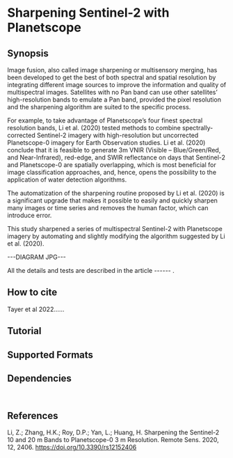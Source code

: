 # Sharpening Sentinel-2 with Planetscope
## Synopsis
Image fusion, also called image sharpening or multisensory merging, has been developed to get the best of both spectral and spatial resolution by integrating different image sources to improve the information and quality of multispectral images. Satellites with no Pan band can use other satellites’ high-resolution bands to emulate a Pan band, provided the pixel resolution and the sharpening algorithm are suited to the specific process. 

For example, to take advantage of Planetscope’s four finest spectral resolution bands, Li et al. (2020) tested methods to combine spectrally-corrected Sentinel-2 imagery with high-resolution but uncorrected Planetscope-0 imagery for Earth Observation studies. Li et al. (2020) conclude that it is feasible to generate 3m VNIR (Visible – Blue/Green/Red, and Near-Infrared), red-edge, and SWIR reflectance on days that Sentinel-2 and Planetscope-0 are spatially overlapping, which is most beneficial for image classification approaches, and, hence, opens the possibility to the application of water detection algorithms. 

The automatization of the sharpening routine proposed by Li et al. (2020) is a significant upgrade that makes it possible to easily and quickly sharpen many images or time series and removes the human factor, which can introduce error. 

This study sharpened a series of multispectral Sentinel-2 with Planetscope imagery by automating and slightly modifying the algorithm suggested by Li et al. (2020).

---DIAGRAM JPG---

All the details and tests are described in the article ------ .

## How to cite
Tayer et al 2022......

## Tutorial


## Supported Formats


## Dependencies

```


```

## References

Li, Z.; Zhang, H.K.; Roy, D.P.; Yan, L.; Huang, H. Sharpening the Sentinel-2 10 and 20 m Bands to Planetscope-0 3 m Resolution. Remote Sens. 2020, 12, 2406. https://doi.org/10.3390/rs12152406
